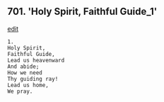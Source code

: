 
## 701.  'Holy Spirit, Faithful Guide\_1'
[edit](https://docs.google.com/document/d/1E6r3X3lfLS4jPTwDHLLcMrBKkK4UVVFh/edit?mode=html)



    1.
    Holy Spirit, 
    Faithful Guide, 
    Lead us heavenward 
    And abide; 
    How we need 
    Thy guiding ray! 
    Lead us home, 
    We pray.
